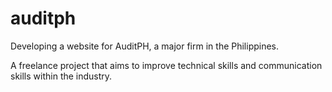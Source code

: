 # auditph

Developing a website for AuditPH, a major firm in the Philippines.

A freelance project that aims to improve technical skills and communication skills within the industry.
